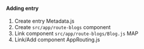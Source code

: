 #### Adding entry

1. Create entry Metadata.js
2. Create  `src/app/route-blogs` component
3. Link component `src/app/route-blogs/Blog.js` MAP
3. Link/Add component AppRouting.js


